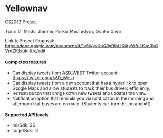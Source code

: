 # Yellownav
CS2063 Project

Team 17: Mridul Sharma, Parker MacFadyen, Qunkai Shen

Link to Project Proposal: https://docs.google.com/document/d/1v6WyxKnQ8pBibLjQXtyWfuLKuo3bGVrnZKdxukIiKrc/edit

#### Completed features
- Can display tweets from ASD_WEST Twitter account (https://twitter.com/ASD_West)
- Can display tweets from a dev account that has a hyperlink to open Google Maps and allow students to track their bus drivers efficiently. 
- Refresh button that brings down new tweets and updates the view. 
- Notification option that reminds you via notification in the morning and afternoon that buses are en route. (Students can turn this on and off)

#### Supported API levels
- minSdk: 26
- targetSdk: 31
